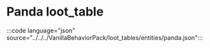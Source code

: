 # Panda loot_table

:::code language="json" source="../../../VanillaBehaviorPack/loot_tables/entities/panda.json":::
